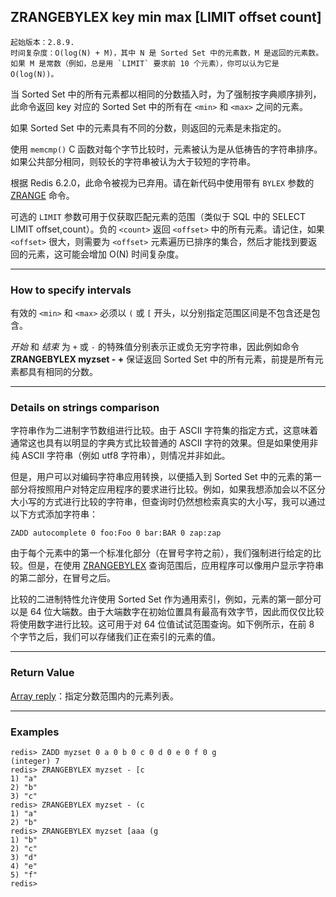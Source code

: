 ## ZRANGEBYLEX key min max [LIMIT offset count]

    起始版本：2.8.9.
    时间复杂度：O(log(N) + M)，其中 N 是 Sorted Set 中的元素数，M 是返回的元素数。如果 M 是常数（例如，总是用 `LIMIT` 要求前 10 个元素），你可以认为它是 O(log(N))。

当 Sorted Set 中的所有元素都以相同的分数插入时，为了强制按字典顺序排列，此命令返回 key 对应的 Sorted Set 中的所有在 `<min>` 和 `<max>` 之间的元素。

如果 Sorted Set 中的元素具有不同的分数，则返回的元素是未指定的。

使用 `memcmp()` C 函数对每个字节比较时，元素被认为是从低祷告的字符串排序。如果公共部分相同，则较长的字符串被认为大于较短的字符串。

根据 Redis 6.2.0，此命令被视为已弃用。请在新代码中使用带有 `BYLEX` 参数的 [ZRANGE](zrange.md) 命令。

可选的 `LIMIT` 参数可用于仅获取匹配元素的范围（类似于 SQL 中的 SELECT LIMIT offset,count）。负的 `<count>` 返回 `<offset>` 中的所有元素。请记住，如果 `<offset>` 很大，则需要为 `<offset>` 元素遍历已排序的集合，然后才能找到要返回的元素，这可能会增加 O(N) 时间复杂度。

---

### How to specify intervals

有效的 `<min>` 和 `<max>` 必须以 `(` 或 `[` 开头，以分别指定范围区间是不包含还是包含。

*开始* 和 *结束* 为 `+` 或 `-` 的特殊值分别表示正或负无穷字符串，因此例如命令 **ZRANGEBYLEX myzset - +** 保证返回 Sorted Set 中的所有元素，前提是所有元素都具有相同的分数。

---

### Details on strings comparison

字符串作为二进制字节数组进行比较。由于 ASCII 字符集的指定方式，这意味着通常这也具有以明显的字典方式比较普通的 ASCII 字符的效果。但是如果使用非纯 ASCII 字符串（例如 utf8 字符串），则情况并非如此。

但是，用户可以对编码字符串应用转换，以便插入到 Sorted Set 中的元素的第一部分将按照用户对特定应用程序的要求进行比较。例如，如果我想添加会以不区分大小写的方式进行比较的字符串，但查询时仍然想检索真实的大小写，我可以通过以下方式添加字符串：

```
ZADD autocomplete 0 foo:Foo 0 bar:BAR 0 zap:zap
```

由于每个元素中的第一个标准化部分（在冒号字符之前），我们强制进行给定的比较。但是，在使用 [ZRANGEBYLEX](zrangebylex.md) 查询范围后，应用程序可以像用户显示字符串的第二部分，在冒号之后。

比较的二进制特性允许使用 Sorted Set 作为通用索引，例如，元素的第一部分可以是 64 位大端数。由于大端数字在初始位置具有最高有效字节，因此而仅仅比较将使用数字进行比较。这可用于对 64 位值试试范围查询。如下例所示，在前 8 个字节之后，我们可以存储我们正在索引的元素的值。

---

### Return Value

[Array reply](../topics/protocol.md#resp-arrays)：指定分数范围内的元素列表。

---

### Examples

```
redis> ZADD myzset 0 a 0 b 0 c 0 d 0 e 0 f 0 g
(integer) 7
redis> ZRANGEBYLEX myzset - [c
1) "a"
2) "b"
3) "c"
redis> ZRANGEBYLEX myzset - (c
1) "a"
2) "b"
redis> ZRANGEBYLEX myzset [aaa (g
1) "b"
2) "c"
3) "d"
4) "e"
5) "f"
redis> 
```